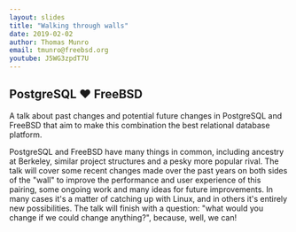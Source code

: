 ```yaml
---
layout: slides
title: "Walking through walls"
date: 2019-02-02
author: Thomas Munro
email: tmunro@freebsd.org
youtube: J5WG3zpdT7U
---
```

## PostgreSQL ♥ FreeBSD

A talk about past changes and potential future changes in PostgreSQL and FreeBSD that aim to make this combination the best relational database platform.

PostgreSQL and FreeBSD have many things in common, including ancestry at Berkeley, similar project structures and a pesky more popular rival. The talk will cover some recent changes made over the past years on both sides of the "wall" to improve the performance and user experience of this pairing, some ongoing work and many ideas for future improvements. In many cases it's a matter of catching up with Linux, and in others it's entirely new possibilities. The talk will finish with a question: "what would you change if we could change anything?", because, well, we can!
